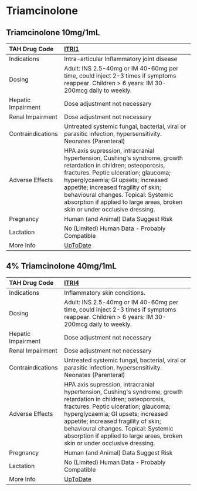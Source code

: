# Triamcinolone

## Triamcinolone 10mg/1mL

| TAH Drug Code      | [ITRI1](https://www.tahsda.org.tw/drugs/hissearch.php?drug_code=ITRI1)                                                                                                                                                                                                                                                                                      |
|:-------------------|:------------------------------------------------------------------------------------------------------------------------------------------------------------------------------------------------------------------------------------------------------------------------------------------------------------------------------------------------------------|
| Indications        | Intra-articular Inflammatory joint disease                                                                                                                                                                                                                                                                                                                  |
| Dosing             | Adult: INS 2.5-40mg or IM 40-60mg per time, could inject 2-3 times if symptoms reappear. Children > 6 years: IM 30-200mcg daily to weekly.                                                                                                                                                                                                                  |
| Hepatic Impairment | Dose adjustment not necessary                                                                                                                                                                                                                                                                                                                               |
| Renal Impairment   | Dose adjustment not necessary                                                                                                                                                                                                                                                                                                                               |
| Contraindications  | Untreated systemic fungal, bacterial, viral or parasitic infection, hypersensitivity. Neonates (Parenteral)                                                                                                                                                                                                                                                 |
| Adverse Effects    | HPA axis supression, intracranial hypertension, Cushing's syndrome, growth retardation in children; osteoporosis, fractures. Peptic ulceration; glaucoma; hyperglycaemia; GI upsets; increased appetite; increased fragility of skin; behavioural changes. Topical: Systemic absorption if applied to large areas, broken skin or under occlusive dressing. |
| Pregnancy          | Human (and Animal) Data Suggest Risk                                                                                                                                                                                                                                                                                                                        |
| Lactation          | No (Limited) Human Data - Probably Compatible                                                                                                                                                                                                                                                                                                               |
| More Info          | [UpToDate](https://www.uptodate.com/contents/triamcinolone-drug-information)                                                                                                                                                                                                                                                                                |

## 4% Triamcinolone 40mg/1mL

| TAH Drug Code      | [ITRI4](https://www.tahsda.org.tw/drugs/hissearch.php?drug_code=ITRI4)                                                                                                                                                                                                                                                                                      |
|:-------------------|:------------------------------------------------------------------------------------------------------------------------------------------------------------------------------------------------------------------------------------------------------------------------------------------------------------------------------------------------------------|
| Indications        | Inflammatory skin conditions.                                                                                                                                                                                                                                                                                                                               |
| Dosing             | Adult: INS 2.5-40mg or IM 40-60mg per time, could inject 2-3 times if symptoms reappear. Children > 6 years: IM 30-200mcg daily to weekly.                                                                                                                                                                                                                  |
| Hepatic Impairment | Dose adjustment not necessary                                                                                                                                                                                                                                                                                                                               |
| Renal Impairment   | Dose adjustment not necessary                                                                                                                                                                                                                                                                                                                               |
| Contraindications  | Untreated systemic fungal, bacterial, viral or parasitic infection, hypersensitivity. Neonates (Parenteral)                                                                                                                                                                                                                                                 |
| Adverse Effects    | HPA axis supression, intracranial hypertension, Cushing's syndrome, growth retardation in children; osteoporosis, fractures. Peptic ulceration; glaucoma; hyperglycaemia; GI upsets; increased appetite; increased fragility of skin; behavioural changes. Topical: Systemic absorption if applied to large areas, broken skin or under occlusive dressing. |
| Pregnancy          | Human (and Animal) Data Suggest Risk                                                                                                                                                                                                                                                                                                                        |
| Lactation          | No (Limited) Human Data - Probably Compatible                                                                                                                                                                                                                                                                                                               |
| More Info          | [UpToDate](https://www.uptodate.com/contents/triamcinolone-drug-information)                                                                                                                                                                                                                                                                                |

